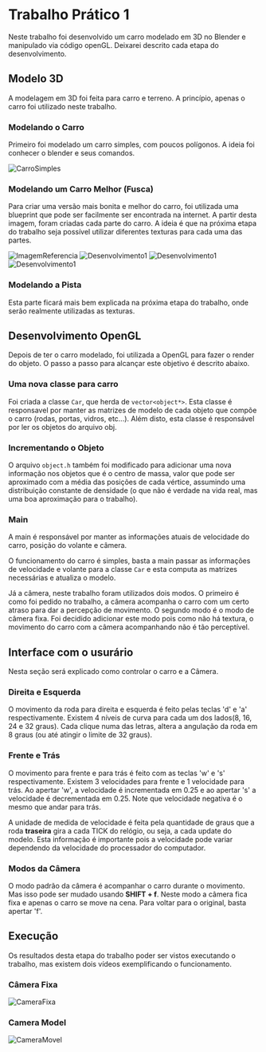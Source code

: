 # Trabalho Prático 1

Neste trabalho foi desenvolvido um carro modelado em 3D no Blender e manipulado via código openGL. Deixarei descrito cada etapa do desenvolvimento.

## Modelo 3D

A modelagem em 3D foi feita para carro e terreno. A princípio, apenas o carro foi utilizado neste trabalho.

### Modelando o Carro

Primeiro foi modelado um carro simples, com poucos polígonos. A ideia foi conhecer o blender e seus comandos.

![CarroSimples](imgs/carro1.png)

### Modelando um Carro Melhor (Fusca)

Para criar uma versão mais bonita e melhor do carro, foi utilizada uma blueprint que pode ser facilmente ser encontrada na internet. A partir desta imagem, foram criadas cada parte do carro. A ideia é que na próxima etapa do trabalho seja possível utilizar diferentes texturas para cada uma das partes.

![ImagemReferencia](imgs/imagem-referencia.png)
![Desenvolvimento1](imgs/parte1.png)
![Desenvolvimento1](imgs/parte2.png)
![Desenvolvimento1](imgs/parte3.png)

### Modelando a Pista

Esta parte ficará mais bem explicada na próxima etapa do trabalho, onde serão realmente utilizadas as texturas.

## Desenvolvimento OpenGL

Depois de ter o carro modelado, foi utilizada a OpenGL para fazer o render do objeto. O passo a passo para alcançar este objetivo é descrito abaixo.

### Uma nova classe para carro

Foi criada a classe ```Car```, que herda de ```vector<object*>```. Esta classe é responsavel por manter as matrizes de modelo de cada objeto que compõe o carro (rodas, portas, vidros, etc...). Além disto, esta classe é responsável por ler os objetos do arquivo obj.

### Incrementando o Objeto

O arquivo ```object.h``` também foi modificado para adicionar uma nova informação nos objetos que é o centro de massa, valor que pode ser aproximado com a média das posições de cada vértice, assumindo uma distribuição constante de densidade (o que não é verdade na vida real, mas uma boa aproximação para o trabalho).

### Main

A main é responsável por manter as informações atuais de velocidade do carro, posição do volante e câmera. 

O funcionamento do carro é simples, basta a main passar as informações de velocidade e volante para a classe ```Car``` e esta computa as matrizes necessárias e atualiza o modelo.

Já a câmera, neste trabalho foram utilizados dois modos. O primeiro é como foi pedido no trabalho, a câmera acompanha o carro com um certo atraso para dar a percepção de movimento. O segundo modo é o modo de câmera fixa. Foi decidido adicionar este modo pois como não há textura, o movimento do carro com a câmera acompanhando não é tão perceptível.

## Interface com o usurário

Nesta seção será explicado como controlar o carro e a Câmera.

### Direita e Esquerda

O movimento da roda para direita e esquerda é feito pelas teclas 'd' e 'a' respectivamente. Existem 4 níveis de curva para cada um dos lados(8, 16, 24 e 32 graus). Cada clique numa das letras, altera a angulação da roda em 8 graus (ou até atingir o limite de 32 graus).

### Frente e Trás

O movimento para frente e para trás é feito com as teclas 'w' e 's' respectivamente. Existem 3 velocidades para frente e 1 velocidade para trás. Ao apertar 'w', a velocidade é incrementada em 0.25 e ao apertar 's' a velocidade é decrementada em 0.25. Note que velocidade negativa é o mesmo que andar para trás. 

A unidade de medida de velocidade é feita pela quantidade de graus que a roda **traseira** gira a cada TICK do relógio, ou seja, a cada update do modelo. Esta informação é importante pois a velocidade pode variar dependendo da velocidade do processador do computador.

### Modos da Câmera

O modo padrão da câmera é acompanhar o carro durante o movimento. Mas isso pode ser mudado usando **SHIFT + f**. Neste modo a câmera fica fixa e apenas o carro se move na cena. Para voltar para o original, basta apertar 'f'.

## Execução

Os resultados desta etapa do trabalho poder ser vistos executando o trabalho, mas existem dois vídeos exemplificando o funcionamento.

### Câmera Fixa

![CameraFixa](imgs/camera-fixa-gif.gif)

### Camera Model

![CameraMovel](imgs/camera-movel-gif.gif)